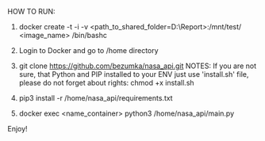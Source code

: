 HOW TO RUN:

1. docker create -t -i -v <path_to_shared_folder=D:\Report>:/mnt/test/ <image_name> /bin/bashc
2. Login to Docker and go to /home directory
3. git clone https://github.com/bezumka/nasa_api.git
NOTES: If you are not sure, that Python and PIP installed to your ENV just use 'install.sh' file, please do not forget about rights: chmod +x install.sh

4. pip3 install -r /home/nasa_api/requirements.txt
5. docker exec <name_container> python3 /home/nasa_api/main.py


Enjoy!